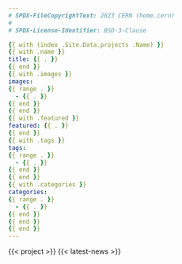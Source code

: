 ```yaml
---
# SPDX-FileCopyrightText: 2023 CERN (home.cern)
#
# SPDX-License-Identifier: BSD-3-Clause

{{ with (index .Site.Data.projects .Name) }}
{{ with .name }}
title: {{ . }}
{{ end }}
{{ with .images }}
images:
{{ range . }}
  - {{ . }}
{{ end }}
{{ end }}
{{ with .featured }}
featured: {{ . }}
{{ end }}
{{ with .tags }}
tags:
{{ range . }}
  - {{ . }}
{{ end }}
{{ end }}
{{ with .categories }}
categories:
{{ range . }}
  - {{ . }}
{{ end }}
{{ end }}
{{ end }}
---
```


{{< project >}}
{{< latest-news >}}
